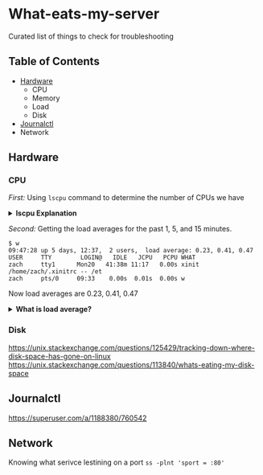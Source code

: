 # What-eats-my-server
Curated list of things to check for troubleshooting 

## Table of Contents

- [Hardware]()
    * CPU
    * Memory
    * Load
    * Disk
- [Journalctl]()
- Network

## Hardware

### CPU

*First:* Using `lscpu` command to determine the number of CPUs we have

<details>
<summary><b>lscpu Explanation</b></summary><br>


Expample #1: 

    $ lscpu
    Architecture:          x86_64
    CPU op-mode(s):        32-bit, 64-bit
    CPU(s):                4
    Thread(s) per core:    2
    Core(s) per socket:    2
    CPU socket(s):         1
    NUMA node(s):          1
    Vendor ID:             GenuineIntel
    CPU family:            6
    Model:                 37
    Stepping:              5
    CPU MHz:               2667.000
    Virtualization:        VT-x
    L1d cache:             32K
    L1i cache:             32K
    L2 cache:              256K
    L3 cache:              3072K
    NUMA node0 CPU(s):     0-3

In the above my Intel i5 laptop has 4 "CPUs" in total

> CPU(s):                4

of which there are 2 physical cores

> Core(s) per socket:    2

of which each can run up to 2 threads

> Thread(s) per core:    2

at the same time. These threads are the core's logical capabilities.

**Note: Intel refers to a physical processor as a socket.**

From `man lscpu`:

   > CPU<br>
   The logical CPU number of a CPU as used by the Linux kernel.<br>
   CORE<br>
    A core can contain several CPUs.<br>
   SOCKET<br>
   A socket can contain several cores.<br>

Expample #2: Taking it a bit further

    $ lscpu | grep -E '^Thread|^Core|^Socket|^CPU\('
    CPU(s):                32
    Thread(s) per core:    2
    Core(s) per socket:    8
    Socket(s):             2

> CPUs = Threads per core X cores per socket X sockets


</details>

*Second:* Getting the load averages for the past 1, 5, and 15 minutes.

    $ w 
    09:47:28 up 5 days, 12:37,  2 users,  load average: 0.23, 0.41, 0.47
    USER     TTY        LOGIN@   IDLE   JCPU   PCPU WHAT
    zach     tty1      Mon20   41:38m 11:17   0.00s xinit /home/zach/.xinitrc -- /et
    zach     pts/0     09:33    0.00s  0.01s  0.00s w

Now load averages are 0.23, 0.41, 0.47

<details>
<summary><b>What is load average?</b></summary><br>

Linux load averages are "system load averages" that show the running thread (task) demand on the system as an average number of running plus waiting threads. This measures demand, which can be greater than what the system is currently processing. Most tools show three averages, for 1, 5, and 15 minutes.

Some interpretations:

- If the averages are 0.0, then your system is idle.
- If the 1 minute average is higher than the 5 or 15 minute averages, then load is increasing.
- If the 1 minute average is lower than the 5 or 15 minute averages, then load is decreasing.
- If they are higher than your CPU count, then you might have a performance problem (it depends).

**Note:** Load average is a measurement of how many tasks are waiting in a kernel run queue (not just CPU time but also disk activity) over a period of time. CPU utilization is a measure of how busy the CPU is right now.

Often times these two numbers have patterns that correlate to each other, but you can't think of them as the same. You can have a high load with nearly 0% CPU utilization (such as when you have a lot of IO data stuck in a wait state) and you can have a load of 1 and 100% CPU, when you have a single threaded process running full tilt. Also for short periods of time you can see the CPU at close to 100% but the load is still below 1 because the average metrics haven't "caught up" yet.

> Chances are if you are seeing a regular high load number with no corresponding CPU activity, you are having a storage problem of some kind.

</details>



### Disk
https://unix.stackexchange.com/questions/125429/tracking-down-where-disk-space-has-gone-on-linux
https://unix.stackexchange.com/questions/113840/whats-eating-my-disk-space

## Journalctl
https://superuser.com/a/1188380/760542

## Network
Knowing what serivce lestining on a port
`ss -plnt 'sport = :80'`

